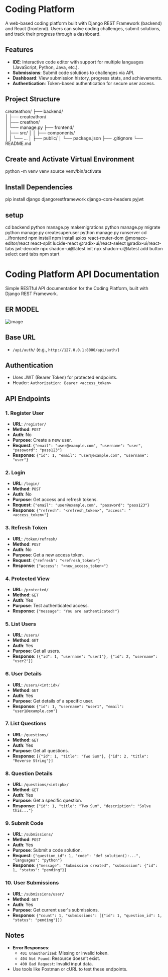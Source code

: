 # Coding Platform

A web-based coding platform built with Django REST Framework (backend) and React (frontend). Users can solve coding challenges, submit solutions, and track their progress through a dashboard.

## Features

- **IDE**: Interactive code editor with support for multiple languages (JavaScript, Python, Java, etc.).
- **Submissions**: Submit code solutions to challenges via API.
- **Dashboard**: View submission history, progress stats, and achievements.
- **Authentication**: Token-based authentication for secure user access.

## Project Structure

createathon/
├── backend/  
│ ├── createathon/  
│ ├── creathon/  
│ └── manage.py
├── frontend/  
│ ├── src/
│ │ ├── components/  
│ │ └── ...
│ ├── public/
│ └── package.json
├── .gitignore
└── README.md

## Create and Activate Virtual Environment

python -m venv venv
source venv/bin/activate

## Install Dependencies

pip install django djangorestframework django-cors-headers pyjwt

## setup

cd backend
python manage.py makemigrations
python manage.py migrate
python manage.py createsuperuser
python manage.py runserver
cd ../frontend
npm install
npm install axios react-router-dom @monaco-editor/react react-split lucide-react @radix-ui/react-select @radix-ui/react-tabs jwt-decode
npx shadcn-ui@latest init
npx shadcn-ui@latest add button select card tabs
npm start

# Coding Platform API Documentation

Simple RESTful API documentation for the Coding Platform, built with Django REST Framework.

## ER MODEL

![image](https://res.cloudinary.com/ddb8qrjvx/image/upload/v1742411259/Screenshot_2025-03-20_001212_iiuwyf.png)

## Base URL

- `/api/auth/` (e.g., `http://127.0.0.1:8000/api/auth/`)

## Authentication

- Uses JWT (Bearer Token) for protected endpoints.
- Header: `Authorization: Bearer <access_token>`

## API Endpoints

### 1. Register User

- **URL**: `/register/`
- **Method**: `POST`
- **Auth**: No
- **Purpose**: Create a new user.
- **Request**: `{"email": "user@example.com", "username": "user", "password": "pass123"}`
- **Response**: `{"id": 1, "email": "user@example.com", "username": "user"}`

### 2. Login

- **URL**: `/login/`
- **Method**: `POST`
- **Auth**: No
- **Purpose**: Get access and refresh tokens.
- **Request**: `{"email": "user@example.com", "password": "pass123"}`
- **Response**: `{"refresh": "<refresh_token>", "access": "<access_token>"}`

### 3. Refresh Token

- **URL**: `/token/refresh/`
- **Method**: `POST`
- **Auth**: No
- **Purpose**: Get a new access token.
- **Request**: `{"refresh": "<refresh_token>"}`
- **Response**: `{"access": "<new_access_token>"}`

### 4. Protected View

- **URL**: `/protected/`
- **Method**: `GET`
- **Auth**: Yes
- **Purpose**: Test authenticated access.
- **Response**: `{"message": "You are authenticated!"}`

### 5. List Users

- **URL**: `/users/`
- **Method**: `GET`
- **Auth**: Yes
- **Purpose**: Get all users.
- **Response**: `[{"id": 1, "username": "user1"}, {"id": 2, "username": "user2"}]`

### 6. User Details

- **URL**: `/users/<int:id>/`
- **Method**: `GET`
- **Auth**: Yes
- **Purpose**: Get details of a specific user.
- **Response**: `{"id": 1, "username": "user1", "email": "user1@example.com"}`

### 7. List Questions

- **URL**: `/questions/`
- **Method**: `GET`
- **Auth**: Yes
- **Purpose**: Get all questions.
- **Response**: `[{"id": 1, "title": "Two Sum"}, {"id": 2, "title": "Reverse String"}]`

### 8. Question Details

- **URL**: `/questions/<int:pk>/`
- **Method**: `GET`
- **Auth**: Yes
- **Purpose**: Get a specific question.
- **Response**: `{"id": 1, "title": "Two Sum", "description": "Solve this..."}`

### 9. Submit Code

- **URL**: `/submissions/`
- **Method**: `POST`
- **Auth**: Yes
- **Purpose**: Submit a code solution.
- **Request**: `{"question_id": 1, "code": "def solution():...", "languages": "python"}`
- **Response**: `{"message": "Submission created", "submission": {"id": 1, "status": "pending"}}`

### 10. User Submissions

- **URL**: `/submissions/user/`
- **Method**: `GET`
- **Auth**: Yes
- **Purpose**: Get current user's submissions.
- **Response**: `{"count": 1, "submissions": [{"id": 1, "question_id": 1, "status": "pending"}]}`

## Notes

- **Error Responses**:
  - `401 Unauthorized`: Missing or invalid token.
  - `404 Not Found`: Resource doesn’t exist.
  - `400 Bad Request`: Invalid input data.
- Use tools like Postman or cURL to test these endpoints.
